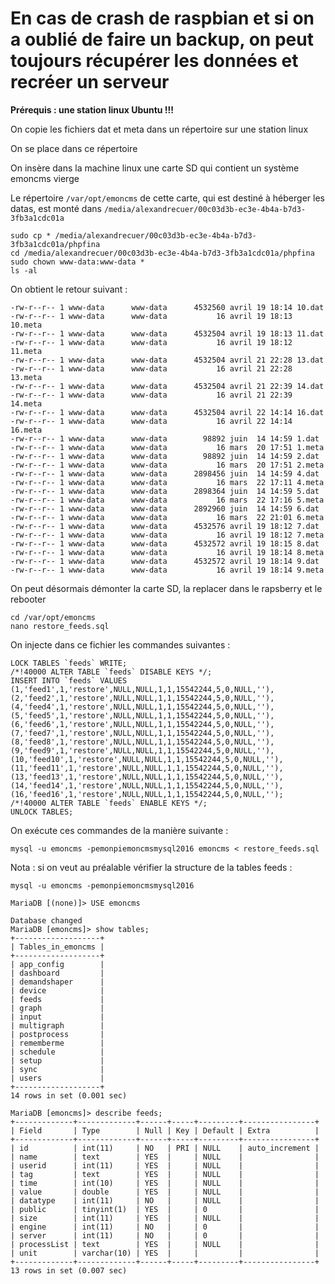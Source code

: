 # En cas de crash de raspbian et si on a oublié de faire un backup, on peut toujours récupérer les données et recréer un serveur

**Prérequis : une station linux Ubuntu !!!**

On copie les fichiers dat et meta dans un répertoire sur une station linux

On se place dans ce répertoire

On insère dans la machine linux une carte SD qui contient un système emoncms vierge

Le répertoire `/var/opt/emoncms` de cette carte, qui est destiné à héberger les datas, est monté dans `/media/alexandrecuer/00c03d3b-ec3e-4b4a-b7d3-3fb3a1cdc01a`

```
sudo cp * /media/alexandrecuer/00c03d3b-ec3e-4b4a-b7d3-3fb3a1cdc01a/phpfina
cd /media/alexandrecuer/00c03d3b-ec3e-4b4a-b7d3-3fb3a1cdc01a/phpfina
sudo chown www-data:www-data *
ls -al
```
On obtient le retour suivant :

```
-rw-r--r-- 1 www-data      www-data      4532560 avril 19 18:14 10.dat
-rw-r--r-- 1 www-data      www-data           16 avril 19 18:13 10.meta
-rw-r--r-- 1 www-data      www-data      4532504 avril 19 18:13 11.dat
-rw-r--r-- 1 www-data      www-data           16 avril 19 18:12 11.meta
-rw-r--r-- 1 www-data      www-data      4532504 avril 21 22:28 13.dat
-rw-r--r-- 1 www-data      www-data           16 avril 21 22:28 13.meta
-rw-r--r-- 1 www-data      www-data      4532504 avril 21 22:39 14.dat
-rw-r--r-- 1 www-data      www-data           16 avril 21 22:39 14.meta
-rw-r--r-- 1 www-data      www-data      4532504 avril 22 14:14 16.dat
-rw-r--r-- 1 www-data      www-data           16 avril 22 14:14 16.meta
-rw-r--r-- 1 www-data      www-data        98892 juin  14 14:59 1.dat
-rw-r--r-- 1 www-data      www-data           16 mars  20 17:51 1.meta
-rw-r--r-- 1 www-data      www-data        98892 juin  14 14:59 2.dat
-rw-r--r-- 1 www-data      www-data           16 mars  20 17:51 2.meta
-rw-r--r-- 1 www-data      www-data      2898456 juin  14 14:59 4.dat
-rw-r--r-- 1 www-data      www-data           16 mars  22 17:11 4.meta
-rw-r--r-- 1 www-data      www-data      2898364 juin  14 14:59 5.dat
-rw-r--r-- 1 www-data      www-data           16 mars  22 17:16 5.meta
-rw-r--r-- 1 www-data      www-data      2892960 juin  14 14:59 6.dat
-rw-r--r-- 1 www-data      www-data           16 mars  22 21:01 6.meta
-rw-r--r-- 1 www-data      www-data      4532576 avril 19 18:12 7.dat
-rw-r--r-- 1 www-data      www-data           16 avril 19 18:12 7.meta
-rw-r--r-- 1 www-data      www-data      4532572 avril 19 18:15 8.dat
-rw-r--r-- 1 www-data      www-data           16 avril 19 18:14 8.meta
-rw-r--r-- 1 www-data      www-data      4532572 avril 19 18:14 9.dat
-rw-r--r-- 1 www-data      www-data           16 avril 19 18:14 9.meta
```

On peut désormais démonter la carte SD, la replacer dans le rapsberry et le rebooter

```
cd /var/opt/emoncms
nano restore_feeds.sql
```

On injecte dans ce fichier les commandes suivantes :
```
LOCK TABLES `feeds` WRITE;
/*!40000 ALTER TABLE `feeds` DISABLE KEYS */;
INSERT INTO `feeds` VALUES 
(1,'feed1',1,'restore',NULL,NULL,1,1,15542244,5,0,NULL,''),
(2,'feed2',1,'restore',NULL,NULL,1,1,15542244,5,0,NULL,''),
(4,'feed4',1,'restore',NULL,NULL,1,1,15542244,5,0,NULL,''),
(5,'feed5',1,'restore',NULL,NULL,1,1,15542244,5,0,NULL,''),
(6,'feed6',1,'restore',NULL,NULL,1,1,15542244,5,0,NULL,''),
(7,'feed7',1,'restore',NULL,NULL,1,1,15542244,5,0,NULL,''),
(8,'feed8',1,'restore',NULL,NULL,1,1,15542244,5,0,NULL,''),
(9,'feed9',1,'restore',NULL,NULL,1,1,15542244,5,0,NULL,''),
(10,'feed10',1,'restore',NULL,NULL,1,1,15542244,5,0,NULL,''),
(11,'feed11',1,'restore',NULL,NULL,1,1,15542244,5,0,NULL,''),
(13,'feed13',1,'restore',NULL,NULL,1,1,15542244,5,0,NULL,''),
(14,'feed14',1,'restore',NULL,NULL,1,1,15542244,5,0,NULL,''),
(16,'feed16',1,'restore',NULL,NULL,1,1,15542244,5,0,NULL,'');
/*!40000 ALTER TABLE `feeds` ENABLE KEYS */;
UNLOCK TABLES;
```

On exécute ces commandes de la manière suivante :

```
mysql -u emoncms -pemonpiemoncmsmysql2016 emoncms < restore_feeds.sql
```

Nota : si on veut au préalable vérifier la structure de la tables feeds :

```
mysql -u emoncms -pemonpiemoncmsmysql2016

MariaDB [(none)]> USE emoncms

Database changed
MariaDB [emoncms]> show tables;
+-------------------+
| Tables_in_emoncms |
+-------------------+
| app_config        |
| dashboard         |
| demandshaper      |
| device            |
| feeds             |
| graph             |
| input             |
| multigraph        |
| postprocess       |
| rememberme        |
| schedule          |
| setup             |
| sync              |
| users             |
+-------------------+
14 rows in set (0.001 sec)

MariaDB [emoncms]> describe feeds;
+-------------+-------------+------+-----+---------+----------------+
| Field       | Type        | Null | Key | Default | Extra          |
+-------------+-------------+------+-----+---------+----------------+
| id          | int(11)     | NO   | PRI | NULL    | auto_increment |
| name        | text        | YES  |     | NULL    |                |
| userid      | int(11)     | YES  |     | NULL    |                |
| tag         | text        | YES  |     | NULL    |                |
| time        | int(10)     | YES  |     | NULL    |                |
| value       | double      | YES  |     | NULL    |                |
| datatype    | int(11)     | NO   |     | NULL    |                |
| public      | tinyint(1)  | YES  |     | 0       |                |
| size        | int(11)     | YES  |     | NULL    |                |
| engine      | int(11)     | NO   |     | 0       |                |
| server      | int(11)     | NO   |     | 0       |                |
| processList | text        | YES  |     | NULL    |                |
| unit        | varchar(10) | YES  |     |         |                |
+-------------+-------------+------+-----+---------+----------------+
13 rows in set (0.007 sec)
```
